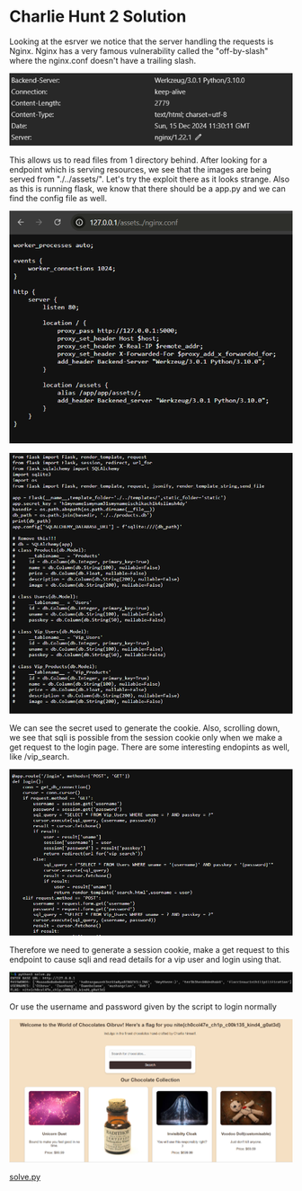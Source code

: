 # Charlie Hunt 2 Solution

Looking at the esrver we notice that the server handling the requests is Nginx. Nginx has a very famous vulnerability called the "off-by-slash" where the nginx.conf doesn't have a trailing slash.

![alt text](image-5.png)

This allows us to read files from 1 directory behind. After looking for a endpoint which is serving resources, we see that the images are being served from "./../assets/". Let's try the exploit there as it looks strange. Also as this is running flask, we know that there should be a app.py and we can find the config file as well.

![alt text](image-6.png)

![alt text](image-7.png)

We can see the secret used to generate the cookie. Also, scrolling down, we see that sqli is possible from the session cookie only when we make a get request to the login page. There are some interesting endopints as well, like /vip_search.

![alt text](image-2.png)

Therefore we need to generate a session cookie, make a get request to this endpoint to cause sqli and read details for a vip user and login using that.

![alt text](image-3.png)

Or use the username and password given by the script to login normally

![alt text](image.png)

[solve.py](solve.py)

